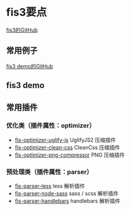 # fis3要点
[fis3的GitHub](https://github.com/fex-team/fis3)<br>
## 常用例子
[fis3 demo的GitHub](https://github.com/fex-team/fis3-demo)<br>
## fis3 demo
## 常用插件
### 优化类（插件属性：optimizer）
- [fis-optimizer-uglify-js](https://www.npmjs.com/package/fis-optimizer-uglify-js) UglifyJS2 压缩插件
- [fis-optimizer-clean-css](https://www.npmjs.com/package/fis-optimizer-clean-css) CleanCss  压缩插件
- [fis-optimizer-png-compressor](https://www.npmjs.com/package/fis-optimizer-png-compressor) PNG 压缩插件
### 预处理类（插件属性：parser）
- [fis-parser-less](https://www.npmjs.com/package/fis-parser-less) less 解析插件
- [fis-parser-node-sass](https://www.npmjs.com/package/fis-parser-node-sass) sass / scss 解析插件
- [fis-parser-handlebars](https://www.npmjs.com/package/fis-parser-handlebars) handlebars 解析插件
